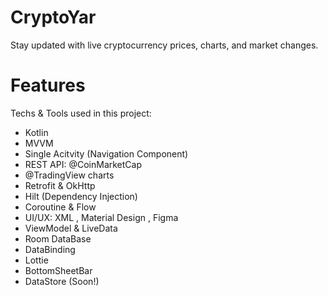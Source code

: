 # CryptoYar

Stay updated with live cryptocurrency prices, charts, and market changes.



# Features
Techs & Tools used in this project:
* Kotlin
* MVVM
* Single Acitvity (Navigation Component)
* REST API: @CoinMarketCap
* @TradingView charts
* Retrofit & OkHttp
* Hilt (Dependency Injection)
* Coroutine & Flow
* UI/UX: XML , Material Design , Figma
* ViewModel & LiveData
* Room DataBase
* DataBinding
* Lottie
* BottomSheetBar
* DataStore (Soon!)
